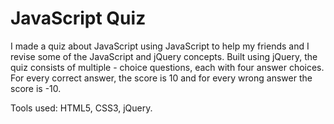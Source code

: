  # JavaScript Quiz  
 
 I made a quiz about JavaScript using JavaScript to help my friends and I revise some of the JavaScript and jQuery concepts.   Built using jQuery, the quiz consists of multiple - choice questions, each with four answer choices. For every correct answer, the score is 10 and for every wrong answer the score is -10.
 
 Tools used: HTML5, CSS3, jQuery.

